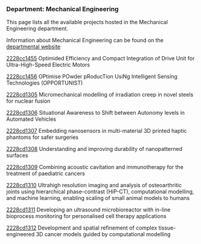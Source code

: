 ### Department: Mechanical Engineering

This page lists all the available projects hosted in the Mechanical Engineering department.

Information about Mechanical Engineering can be found on the [departmental website](https://www.ucl.ac.uk/mechanical-engineering)

[2228cc1455](../projects/2228cc1455.md) Optimided Efficiency and Compact Integration of Drive Unit for Ultra-High-Speed Electric Motors

[2228cc1456](../projects/2228cc1456.md) OPtimise POwder pRoducTion UsiNg Intelligent Sensing Technologies (OPPORTUNIST)

[2228cd1305](../projects/2228cd1305.md) Micromechanical modelling of irradiation creep in novel steels for nuclear fusion

[2228cd1306](../projects/2228cd1306.md) Situational Awareness to Shift between Autonomy levels in Automated Vehicles

[2228cd1307](../projects/2228cd1307.md) Embedding nanosensors in multi-material 3D printed haptic phantoms for safer surgeries

[2228cd1308](../projects/2228cd1308.md) Understanding and improving durability of nanopatterned surfaces

[2228cd1309](../projects/2228cd1309.md) Combining acoustic cavitation and immunotherapy for the treatment of paediatric cancers

[2228cd1310](../projects/2228cd1310.md) Ultrahigh resolution imaging and analysis of osteoarthritic joints using hierarchical phase-contrast (HiP-CT), computational modelling, and machine learning, enabling scaling of small animal models to humans

[2228cd1311](../projects/2228cd1311.md) Developing an ultrasound microbioreactor with in-line bioprocess monitoring for personalised cell therapy applications

[2228cd1312](../projects/2228cd1312.md) Development and spatial refinement of complex tissue-engineered 3D cancer models guided by computational modelling

